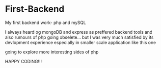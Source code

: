# First-Backend
My first backend work- php and mySQL

I always heard og mongoDB and express as preffered backend tools and also rumours of php going obselete...
but I was very much satisfied by its devlopment experience especially in smaller scale application like this one

going to explore more interesting sides of php

HAPPY CODING!!!

